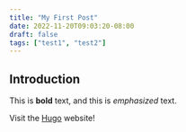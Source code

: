 ```yaml
---
title: "My First Post"
date: 2022-11-20T09:03:20-08:00
draft: false
tags: ["test1", "test2"]
---
```

## Introduction

This is **bold** text, and this is *emphasized* text.

Visit the [Hugo](https://gohugo.io) website!